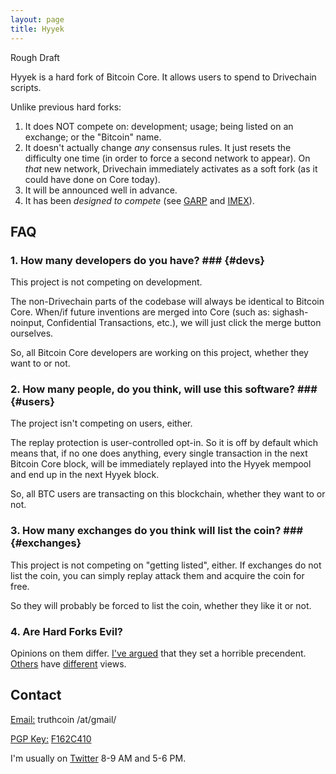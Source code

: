```yaml
---
layout: page
title: Hyyek
---
```


Rough Draft

Hyyek is a hard fork of Bitcoin Core. It allows users to spend to Drivechain scripts.

Unlike previous hard forks:

1. It does NOT compete on: development; usage; being listed on an exchange; or the "Bitcoin" name.
2. It doesn't actually change *any* consensus rules. It just resets the difficulty one time (in order to force a second network to appear). On *that* new network, Drivechain immediately activates as a soft fork (as it could have done on Core today).
3. It will be announced well in advance.
4. It has been *designed to compete* (see [GARP](http://www.truthcoin.info/blog/garp/) and [IMEX](http://www.truthcoin.info/blog/imex/)).

## FAQ

### 1. How many developers do you have? ### {#devs}

This project is not competing on development.

The non-Drivechain parts of the codebase will always be identical to Bitcoin Core. When/if future inventions are merged into Core (such as: sighash-noinput, Confidential Transactions, etc.), we will just click the merge button ourselves.

So, all Bitcoin Core developers are working on this project, whether they want to or not.

### 2. How many people, do you think, will use this software? ### {#users}

The project isn't competing on users, either.

The replay protection is user-controlled opt-in. So it is off by default which means that, if no one does anything, every single transaction in the next Bitcoin Core block, will be immediately replayed into the Hyyek mempool and end up in the next Hyyek block.

So, all BTC users are transacting on this blockchain, whether they want to or not.

### 3. How many exchanges do you think will list the coin? ### {#exchanges}

This project is not competing on "getting listed", either. If exchanges do not list the coin, you can simply replay attack them and acquire the coin for free.

So they will probably be forced to list the coin, whether they like it or not.

### 4. Are Hard Forks Evil?

Opinions on them differ. [I've argued](http://www.truthcoin.info/blog/against-the-hard-fork/) that they set a horrible precendent. [Others](https://twitter.com/spencernoon/status/933135469520531456) have [different](https://www.youtube.com/watch?v=6-ms68Ircus) views.

## Contact

<p><u>Email:</u> truthcoin /at/gmail/</p>
<p><u>PGP Key:</u> <a href="https://pgp.mit.edu/pks/lookup?op=get&search=0xAA4B3330F162C410">F162C410</a></p>
<p>I'm usually on <a href="https://twitter.com/Truthcoin">Twitter</a> 8-9 AM and 5-6 PM.</p>

